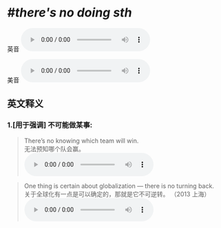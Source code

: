 # ***\#there's no doing sth*** 
英音
<audio src="./media/there’s no doing sth1_AAC.aac" controls="controls"></audio>

美音
<audio src="./media/there’s no doing sth2_AAC.aac" controls="controls"></audio>



  

英文释义
---
### 1.**[用于强调] 不可能做某事:**  

 > There’s no knowing which team will win.   
 > 无法预知哪个队会赢。    
<audio src="./media/no-5.aac" controls="controls"></audio>

 > One thing is certain about globalization — there is no turning back.   
 > 关于全球化有一点是可以确定的，那就是它不可逆转。  （2013 上海）  
<audio src="./media/no-6.aac" controls="controls"></audio>


